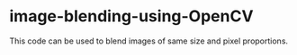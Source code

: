# image-blending-using-OpenCV
This code can be used to blend images of same size and pixel proportions.

